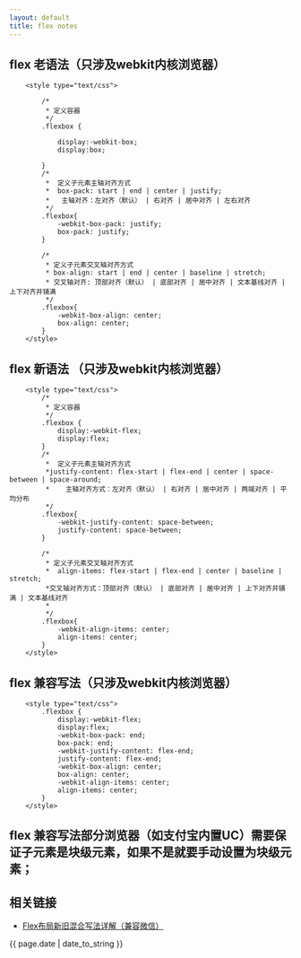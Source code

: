 ```yaml
---
layout: default
title: flex notes
---
```

 

## flex 老语法（只涉及webkit内核浏览器）

```
	<style type="text/css">
	
		/*
		 * 定义容器
		 */
		.flexbox {
			
			display:-webkit-box;
			display:box;
		
		}
		/*
		 *  定义子元素主轴对齐方式
		 *	box-pack: start | end | center | justify;
    	 *	 主轴对齐：左对齐（默认） | 右对齐 | 居中对齐 | 左右对齐
		 */
		.flexbox{
		    -webkit-box-pack: justify;
		    box-pack: justify;
		}
		
		/*
		 * 定义子元素交叉轴对齐方式
		 * box-align: start | end | center | baseline | stretch;
    	 * 交叉轴对齐: 顶部对齐（默认） | 底部对齐 | 居中对齐 | 文本基线对齐 | 上下对齐并铺满
		 */
		.flexbox{
		    -webkit-box-align: center;
		    box-align: center;
		}
	</style>
```

## flex 新语法 （只涉及webkit内核浏览器）

```
	<style type="text/css">
		/*
		 * 定义容器
		 */
		.flexbox {
			display:-webkit-flex;
			display:flex;
		}
		/*
		 *  定义子元素主轴对齐方式
		 *justify-content: flex-start | flex-end | center | space-between | space-around;
    	 *    主轴对齐方式：左对齐（默认） | 右对齐 | 居中对齐 | 两端对齐 | 平均分布
		 */
		.flexbox{
		    -webkit-justify-content: space-between;
		    justify-content: space-between;
		}
		
		/*
		 * 定义子元素交叉轴对齐方式
		 *  align-items: flex-start | flex-end | center | baseline | stretch;
    	 *交叉轴对齐方式：顶部对齐（默认） | 底部对齐 | 居中对齐 | 上下对齐并铺满 | 文本基线对齐
		 *
		 */
		.flexbox{
		    -webkit-align-items: center;
		    align-items: center;
		}
	</style>
```

## flex 兼容写法（只涉及webkit内核浏览器）

```
	<style type="text/css">
		.flexbox {
			display:-webkit-flex;
			display:flex;
			-webkit-box-pack: end;
		    box-pack: end;
		    -webkit-justify-content: flex-end;
		    justify-content: flex-end;
		    -webkit-box-align: center;
		    box-align: center;
		    -webkit-align-items: center;
		    align-items: center;
		}
	</style>
```

## flex 兼容写法部分浏览器（如支付宝内置UC）需要保证子元素是块级元素，如果不是就要手动设置为块级元素；

## 相关链接
- [Flex布局新旧混合写法详解（兼容微信）](https://segmentfault.com/a/1190000003978624)

<p>{{ page.date | date_to_string }}</p>